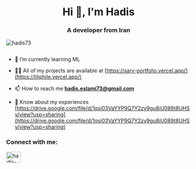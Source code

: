 
<h1 align="center">Hi 👋, I'm Hadis</h1>
<h3 align="center">A developer from Iran</h3>


<p align="left"> <img src="https://komarev.com/ghpvc/?username=hadis73&label=Profile%20views&color=0e75b6&style=flat" alt="hadis73" /> </p>

<p align="left"> <a href="https://twitter.com/" target="blank"><img src="https://img.shields.io/twitter/follow/?logo=twitter&style=for-the-badge" alt="" /></a> </p>

- 🌱 I’m currently learning ML

- 👨‍💻 All of my projects are available at [https://sarv-portfolio.vercel.app/](https://liliphile.vercel.app/)

- 📫 How to reach me **hadis.eslami73@gmail.com**

- 📄 Know about my experiences [https://drive.google.com/file/d/1qsi03VaYYP9Q7Y2zy9gu8iU089t8UHSy/view?usp=sharing](https://drive.google.com/file/d/1qsi03VaYYP9Q7Y2zy9gu8iU089t8UHSy/view?usp=sharing)

<h3 align="left">Connect with me:</h3>
<p align="left">
<a href="https://linkedin.com/in/hadis-slm" target="blank"><img align="center" src="https://raw.githubusercontent.com/rahuldkjain/github-profile-readme-generator/master/src/images/icons/Social/linked-in-alt.svg" alt="hadis-slm" height="30" width="40" /></a>
</p>


